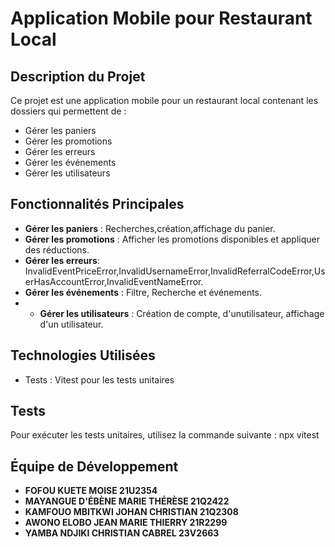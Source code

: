 # Application Mobile pour Restaurant Local

## Description du Projet

Ce projet est une application mobile pour un restaurant local contenant les dossiers qui permettent de :

* Gérer les paniers
* Gérer les promotions
* Gérer les erreurs
* Gérer les événements
* Gérer les utilisateurs

## Fonctionnalités Principales

* **Gérer les paniers** : Recherches,création,affichage du panier.
* **Gérer les promotions** : Afficher les promotions disponibles et appliquer des réductions.
* **Gérer les erreurs**: InvalidEventPriceError,InvalidUsernameError,InvalidReferralCodeError,UserHasAccountError,InvalidEventNameError.
* **Gérer les événements** : Filtre, Recherche et événements.
* * **Gérer les utilisateurs** : Création de compte, d'unutilisateur, affichage d'un utilisateur.

## Technologies Utilisées
* Tests : Vitest pour les tests unitaires

## Tests
Pour exécuter les tests unitaires, utilisez la commande suivante :
npx vitest

## Équipe de Développement

* **FOFOU KUETE MOISE   21U2354**
* **MAYANGUE D'ÉBÈNE MARIE THÉRÈSE 21Q2422**
* **KAMFOUO MBITKWI JOHAN CHRISTIAN 21Q2308**
* **AWONO ELOBO JEAN MARIE THIERRY 21R2299**
* **YAMBA NDJIKI CHRISTIAN CABREL 23V2663**

